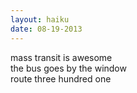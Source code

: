 ```yaml
---
layout: haiku
date: 08-19-2013
---
```


mass transit is awesome<br>
the bus goes by the window<br>
route three hundred one
